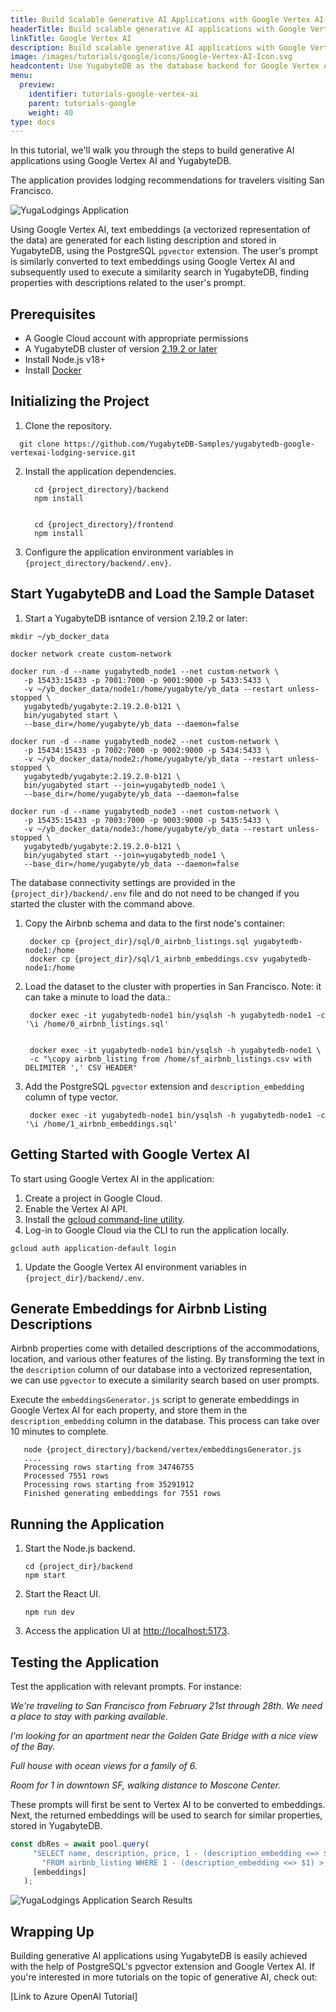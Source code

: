 ```yaml
---
title: Build Scalable Generative AI Applications with Google Vertex AI and YugabyteDB
headerTitle: Build scalable generative AI applications with Google Vertex AI and YugabyteDB
linkTitle: Google Vertex AI
description: Build scalable generative AI applications with Google Vertex AI and YugabyteDB
image: /images/tutorials/google/icons/Google-Vertex-AI-Icon.svg
headcontent: Use YugabyteDB as the database backend for Google Vertex AI applications
menu:
  preview:
    identifier: tutorials-google-vertex-ai
    parent: tutorials-google
    weight: 40
type: docs
---
```

In this tutorial, we'll walk you through the steps to build generative AI applications using Google Vertex AI and YugabyteDB.

The application provides lodging recommendations for travelers visiting San Francisco.

![YugaLodgings Application](/images/tutorials/google/google-vertex-ai/yugalodgings-main.png "YugaLodgings Application")

Using Google Vertex AI, text embeddings (a vectorized representation of the data) are generated for each listing description and stored in YugabyteDB, using the PostgreSQL `pgvector` extension. The user's prompt is similarly converted to text embeddings using Google Vertex AI and subsequently used to execute a similarity search in YugabyteDB, finding properties with descriptions related to the user's prompt.

## Prerequisites
* A Google Cloud account with appropriate permissions
* A YugabyteDB cluster of version [2.19.2 or later](https://download.yugabyte.com/)
* Install Node.js v18+
* Install [Docker](https://docs.docker.com/get-docker/)

## Initializing the Project

1. Clone the repository.
  ```shell
    git clone https://github.com/YugabyteDB-Samples/yugabytedb-google-vertexai-lodging-service.git
  ```
2. Install the application dependencies.
   ```shell
     cd {project_directory}/backend
     npm install


     cd {project_directory}/frontend
     npm install
   ```
3. Configure the application environment variables in `{project_directory/backend/.env}`.

## Start YugabyteDB and Load the Sample Dataset

1. Start a YugabyteDB isntance of version 2.19.2 or later:
```shell
mkdir ~/yb_docker_data

docker network create custom-network

docker run -d --name yugabytedb_node1 --net custom-network \
   -p 15433:15433 -p 7001:7000 -p 9001:9000 -p 5433:5433 \
   -v ~/yb_docker_data/node1:/home/yugabyte/yb_data --restart unless-stopped \
   yugabytedb/yugabyte:2.19.2.0-b121 \
   bin/yugabyted start \
   --base_dir=/home/yugabyte/yb_data --daemon=false

docker run -d --name yugabytedb_node2 --net custom-network \
   -p 15434:15433 -p 7002:7000 -p 9002:9000 -p 5434:5433 \
   -v ~/yb_docker_data/node2:/home/yugabyte/yb_data --restart unless-stopped \
   yugabytedb/yugabyte:2.19.2.0-b121 \
   bin/yugabyted start --join=yugabytedb_node1 \
   --base_dir=/home/yugabyte/yb_data --daemon=false
  
docker run -d --name yugabytedb_node3 --net custom-network \
   -p 15435:15433 -p 7003:7000 -p 9003:9000 -p 5435:5433 \
   -v ~/yb_docker_data/node3:/home/yugabyte/yb_data --restart unless-stopped \
   yugabytedb/yugabyte:2.19.2.0-b121 \
   bin/yugabyted start --join=yugabytedb_node1 \
   --base_dir=/home/yugabyte/yb_data --daemon=false
```
The database connectivity settings are provided in the `{project_dir}/backend/.env` file and do not need to be changed if you started the cluster with the command above.

1. Copy the Airbnb schema and data to the first node's container:
   ```shell
    docker cp {project_dir}/sql/0_airbnb_listings.sql yugabytedb-node1:/home
    docker cp {project_dir}/sql/1_airbnb_embeddings.csv yugabytedb-node1:/home
   ```
1. Load the dataset to the cluster with properties in San Francisco.  Note: it can take a minute to load the data.:
   ```shell
    docker exec -it yugabytedb-node1 bin/ysqlsh -h yugabytedb-node1 -c '\i /home/0_airbnb_listings.sql'


    docker exec -it yugabytedb-node1 bin/ysqlsh -h yugabytedb-node1 \
    -c "\copy airbnb_listing from /home/sf_airbnb_listings.csv with DELIMITER ',' CSV HEADER"
   ```
1. Add the PostgreSQL `pgvector` extension and `description_embedding` column of type vector.
   ```shell
	docker exec -it yugabytedb-node1 bin/ysqlsh -h yugabytedb-node1 -c '\i /home/1_airbnb_embeddings.sql'
   ```
## Getting Started with Google Vertex AI
To start using Google Vertex AI in the application:
1. Create a project in Google Cloud.
1. Enable the Vertex AI API.
1. Install the [gcloud command-line utility](https://cloud.google.com/sdk/docs/install).
1. Log-in to Google Cloud via the CLI to run the application locally.
  ```shell
  gcloud auth application-default login
  ```
1. Update the Google Vertex AI environment variables in `{project_dir}/backend/.env`.

## Generate Embeddings for Airbnb Listing Descriptions

Airbnb properties come with detailed descriptions of the accommodations, location, and various other features of the listing. By transforming the text in the `description` column of our database into a vectorized representation, we can use `pgvector` to execute a similarity search based on user prompts.

Execute the `embeddingsGenerator.js` script to generate embeddings in Google Vertex AI for each property, and store them in the `description_embedding` column in the database. This process can take over 10 minutes to complete.

```shell
   node {project_directory}/backend/vertex/embeddingsGenerator.js
   ....
   Processing rows starting from 34746755
   Processed 7551 rows
   Processing rows starting from 35291912
   Finished generating embeddings for 7551 rows
```


## Running the Application

1. Start the Node.js backend.
   ```
   cd {project_dir}/backend
   npm start
   ```
1. Start the React UI.
   ```
   npm run dev
   ```
1. Access the application UI at [http://localhost:5173](http://localhost:5173).


## Testing the Application


Test the application with relevant prompts. For instance:

   *We're traveling to San Francisco from February 21st through 28th. We need a place to stay with parking available.*

   *I'm looking for an apartment near the Golden Gate Bridge with a nice view of the Bay.*

   *Full house with ocean views for a family of 6.*

   *Room for 1 in downtown SF, walking distance to Moscone Center.*

These prompts will first be sent to Vertex AI to be converted to embeddings. Next, the returned embeddings will be used to search for similar properties, stored in YugabyteDB.

```javascript
const dbRes = await pool.query(
     "SELECT name, description, price, 1 - (description_embedding <=> $1) as similarity " +
       "FROM airbnb_listing WHERE 1 - (description_embedding <=> $1) > 0.7 ORDER BY similarity DESC LIMIT 5",
     [embeddings]
   );
```
![YugaLodgings Application Search Results](/images/tutorials/google/google-vertex-ai/yugalodgings-search-results.png "YugaLodgings Application Search Results")

## Wrapping Up

Building generative AI applications using YugabyteDB is easily achieved with the help of PostgreSQL's pgvector extension and Google Vertex AI. If you're interested in more tutorials on the topic of generative AI, check out:

[Link to Azure OpenAI Tutorial]